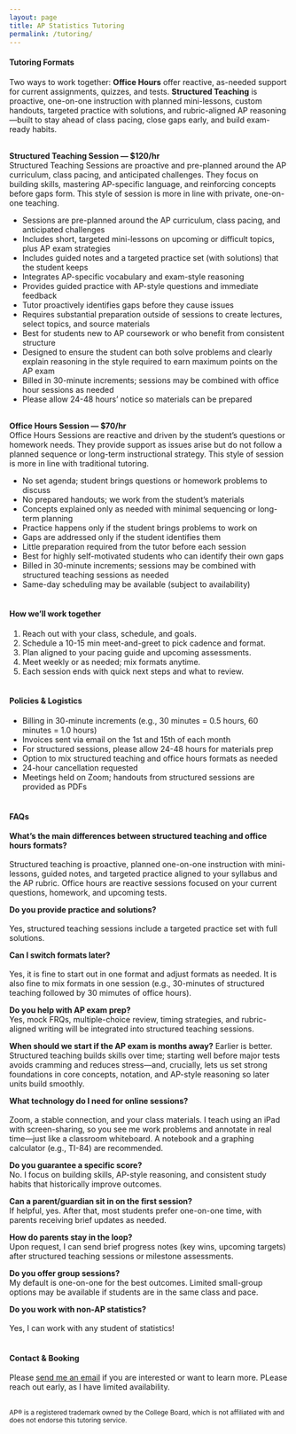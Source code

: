 ```yaml
---
layout: page
title: AP Statistics Tutoring
permalink: /tutoring/
---
```

#### **Tutoring Formats**
Two ways to work together: **Office Hours** offer reactive, as-needed support for current assignments, quizzes, and tests. **Structured Teaching** is proactive, one-on-one instruction with planned mini-lessons, custom handouts, targeted practice with solutions, and rubric-aligned AP reasoning—built to stay ahead of class pacing, close gaps early, and build exam-ready habits.
<br><br>

**Structured Teaching Session — $120/hr**<br>
Structured Teaching Sessions are proactive and pre-planned around the AP curriculum, class pacing, and anticipated challenges. They focus on building skills, mastering AP-specific language, and reinforcing concepts before gaps form. This style of session is more in line with private, one-on-one teaching. 

- Sessions are pre-planned around the AP curriculum, class pacing, and anticipated challenges
- Includes short, targeted mini-lessons on upcoming or difficult topics, plus AP exam strategies
- Includes guided notes and a targeted practice set (with solutions) that the student keeps
- Integrates AP-specific vocabulary and exam-style reasoning
- Provides guided practice with AP-style questions and immediate feedback
- Tutor proactively identifies gaps before they cause issues
- Requires substantial preparation outside of sessions to create lectures, select topics, and source materials
- Best for students new to AP coursework or who benefit from consistent structure
- Designed to ensure the student can both solve problems and clearly explain reasoning in the style required to earn maximum points on the AP exam
- Billed in 30-minute increments; sessions may be combined with office hour sessions as needed
- Please allow 24-48 hours’ notice so materials can be prepared
<br><br>

**Office Hours Session — $70/hr**<br>
Office Hours Sessions are reactive and driven by the student’s questions or homework needs. They provide support as issues arise but do not follow a planned sequence or long-term instructional strategy. This style of session is more in line with traditional tutoring. 

- No set agenda; student brings questions or homework problems to discuss
- No prepared handouts; we work from the student’s materials
- Concepts explained only as needed with minimal sequencing or long-term planning
- Practice happens only if the student brings problems to work on 
- Gaps are addressed only if the student identifies them
- Little preparation required from the tutor before each session
- Best for highly self-motivated students who can identify their own gaps
- Billed in 30-minute increments; sessions may be combined with structured teaching sessions as needed
- Same-day scheduling may be available (subject to availability)
<br><br>

#### **How we’ll work together**

1. Reach out with your class, schedule, and goals.  
2. Schedule a 10-15 min meet-and-greet to pick cadence and format.  
3. Plan aligned to your pacing guide and upcoming assessments.  
4. Meet weekly or as needed; mix formats anytime.  
5. Each session ends with quick next steps and what to review.
<br><br>

#### **Policies & Logistics**
- Billing in 30-minute increments (e.g., 30 minutes = 0.5 hours, 60 minutes = 1.0 hours)  
- Invoices sent via email on the 1st and 15th of each month
- For structured sessions, please allow 24-48 hours for materials prep  
- Option to mix structured teaching and office hours formats as needed  
- 24-hour cancellation requested
- Meetings held on Zoom; handouts from structured sessions are provided as PDFs
<br><br>

#### **FAQs**
**What’s the main differences between structured teaching and office hours formats?**<br>  
Structured teaching is proactive, planned one-on-one instruction with mini-lessons, guided notes, and targeted practice aligned to your syllabus and the AP rubric. Office hours are reactive sessions focused on your current questions, homework, and upcoming tests.

**Do you provide practice and solutions?**<br>  
Yes, structured teaching sessions include a targeted practice set with full solutions.

**Can I switch formats later?**<br>  
Yes, it is fine to start out in one format and adjust formats as needed. It is also fine to mix formats in one session (e.g., 30-minutes of structured teaching followed by 30 mimutes of office hours).

**Do you help with AP exam prep?**<br>
Yes, mock FRQs, multiple-choice review, timing strategies, and rubric-aligned writing will be integrated into structured teaching sessions.

**When should we start if the AP exam is months away?**
Earlier is better. Structured teaching builds skills over time; starting well before major tests avoids cramming and reduces stress—and, crucially, lets us set strong foundations in core concepts, notation, and AP-style reasoning so later units build smoothly.

**What technology do I need for online sessions?**<br>  
Zoom, a stable connection, and your class materials. I teach using an iPad with screen-sharing, so you see me work problems and annotate in real time—just like a classroom whiteboard. A notebook and a graphing calculator (e.g., TI-84) are recommended.

**Do you guarantee a specific score?**<br>
No. I focus on building skills, AP-style reasoning, and consistent study habits that historically improve outcomes.

**Can a parent/guardian sit in on the first session?**<br>
If helpful, yes. After that, most students prefer one-on-one time, with parents receiving brief updates as needed.

**How do parents stay in the loop?**<br>
Upon request, I can send brief progress notes (key wins, upcoming targets) after structured teaching sessions or milestone assessments.

**Do you offer group sessions?**<br>
My default is one-on-one for the best outcomes. Limited small-group options may be available if students are in the same class and pace.

**Do you work with non-AP statistics?**<br>  
Yes, I can work with any student of statistics!
<br><br>

#### **Contact & Booking**
Please [send me an email](mailto:delnokatherine@gmail.com) if you are interested or want to learn more. PLease reach out early, as I have limited availability. 
<br><br>

<small>AP® is a registered trademark owned by the College Board, which is not affiliated with and does not endorse this tutoring service.</small>